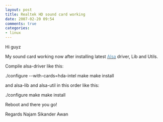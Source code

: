 ```yaml
---
layout: post
title: Realtek HD sound card working
date: 2007-02-20 09:54
comments: true
categories:
- linux
---
```

Hi guyz

My sound card working now after installing latest <a href="http://www.alsa-project.org/"><font color="#578fb2">Alsa</font></a> driver, Lib and Utils.

Compile alsa-driver like this:

./configure --with-cards=hda-intel
make
make install

and alsa-lib and alsa-util in this order like this:

./configure
make
make install

Reboot and there you go!

Regards
Najam Sikander Awan
